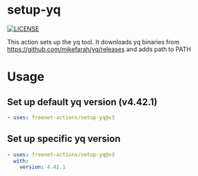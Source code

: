 # setup-yq
[![LICENSE](https://img.shields.io/github/license/freenet-actions/setup-yq)](https://github.com/freenet-actions/setup-yq/blob/main/LICENSE)

This action sets up the yq tool. It downloads yq binaries from https://github.com/mikefarah/yq/releases and adds path to PATH

   
# Usage
## Set up default yq version (v4.42.1)
```yaml
- uses: freenet-actions/setup-yq@v3
```
## Set up specific yq version
```yaml
- uses: freenet-actions/setup-yq@v3
  with:
    version: 4.42.1
```